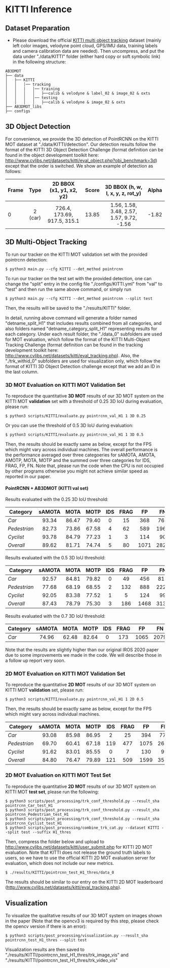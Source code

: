 # KITTI Inference

## Dataset Preparation

* Please download the official [KITTI multi object tracking](http://www.cvlibs.net/datasets/kitti/eval_tracking.php) dataset (mainly left color images, velodyne point cloud, GPS/IMU data, training labels and camera calibration data are needed). Then uncompress, and put the data under "./data/KITTI" folder (either hard copy or soft symbolic link) in the following structure:
```
AB3DMOT
├── data
│   ├── KITTI
│   │   │── tracking
│   │   |   │── training
│   │   │   │   ├──calib & velodyne & label_02 & image_02 & oxts
│   │   │   │── testing
│   │   │   │   ├──calib & velodyne & image_02 & oxts
├── AB3DMOT_libs
├── configs
```

## 3D Object Detection

For convenience, we provide the 3D detection of PointRCNN on the KITTI MOT dataset at "./data/KITTI/detection". Our detection results follow the format of the KITTI 3D Object Detection Challenge (format definition can be found in the object development toolkit here: http://www.cvlibs.net/datasets/kitti/eval_object.php?obj_benchmark=3d) except that the order is switched. We show an example of detection as follows:

Frame |   Type  |   2D BBOX (x1, y1, x2, y2)  | Score |    3D BBOX (h, w, l, x, y, z, rot_y)      | Alpha | 
------|:-------:|:---------------------------:|:-----:|:-----------------------------------------:|:-----:|
 0    | 2 (car) | 726.4, 173.69, 917.5, 315.1 | 13.85 | 1.56, 1.58, 3.48, 2.57, 1.57, 9.72, -1.56 | -1.82 | 
 
## 3D Multi-Object Tracking

To run our tracker on the KITTI MOT validation set with the provided pointrcnn detection:

```
$ python3 main.py --cfg KITTI --det_method pointrcnn
```
To run our tracker on the test set with the provided detection, one can change the "split" entry in the config file "./configs/KITTI.yml" from "val" to "test" and then run the same above command, or simply run
```
$ python3 main.py --cfg KITTI --det_method pointrcnn --split test
```
Then, the results will be saved to the "./results/KITTI" folder. 

In detail, running above command will generate a folder named "detname_split_H1" that includes results combined from all categories, and also folders named "detname_category_split_H1" representing results for each category. Under each result folder, the "./data_0" subfolders are used for MOT evaluation, which follow the format of the KITTI Multi-Object Tracking Challenge (format definition can be found in the tracking development toolkit here: http://www.cvlibs.net/datasets/kitti/eval_tracking.php). Also, the "./trk_withid_0" subfolders are used for visualization only, which follow the format of KITTI 3D Object Detection challenge except that we add an ID in the last column.

### 3D MOT Evaluation on KITTI MOT Validation Set

To reproduce the quantitative **3D MOT** results of our 3D MOT system on the KITTI MOT **validation** set with a threshold of 0.25 3D IoU during evaluation, please run:
```
$ python3 scripts/KITTI/evaluate.py pointrcnn_val_H1 1 3D 0.25
```
Or you can use the threshold of 0.5 3D IoU during evaluation:
```
$ python3 scripts/KITTI/evaluate.py pointrcnn_val_H1 1 3D 0.5
```

Then, the results should be exactly same as below, except for the FPS which might vary across individual machines. The overall performance is the performance averaged over three categoeries for sAMOTA, AMOTA, AMOTP, MOTA, MOTP and the summed over three categories for IDS, FRAG, FP, FN. Note that, please run the code when the CPU is not occupied by other programs otherwise you might not achieve similar speed as reported in our paper.

#### PointRCNN + AB3DMOT (KITTI val set)

Results evaluated with the 0.25 3D IoU threshold:

 Category       | sAMOTA |  MOTA  |  MOTP  | IDS | FRAG |  FP  |  FN  |  FPS 
--------------- |:------:|:------:|:------:|:---:|:----:|:----:|:----:|:----:|
 *Car*          | 93.34  | 86.47  |  79.40 |  0  | 15   | 368  | 766  | 108.7
 *Pedestrian*   | 82.73  | 73.86  |  67.58 |  4  | 62   | 589  | 1965 | 119.2
 *Cyclist*      | 93.78  | 84.79  |  77.23 |  1  | 3    | 114  | 90   | 980.7
 *Overall*      | 89.62  | 81.71  |  74.74 |  5  | 80   | 1071 | 2821 | -
 
Results evaluated with the 0.5 3D IoU threshold:

 Category       | sAMOTA |  MOTA  |  MOTP  | IDS | FRAG |  FP  |  FN  |  FPS 
--------------- |:------:|:------:|:------:|:---:|:----:|:----:|:----:|:-----:
 *Car*          | 92.57  | 84.81  | 79.82  |  0  | 49   | 456  | 817  | 108.7
 *Pedestrian*   | 77.68  | 68.19  | 68.55  |  2  | 132  | 888  | 2223 | 119.2
 *Cyclist*      | 92.05  | 83.38  | 77.52  |  1  | 5    | 124  | 99   | 980.7
 *Overall*      | 87.43  | 78.79  | 75.30  |  3  | 186  | 1468 | 3139 | -

Results evaluated with the 0.7 3D IoU threshold:

 Category       | sAMOTA |  MOTA  |  MOTP  | IDS | FRAG |  FP  |  FN  |  FPS 
--------------- |:------:|:------:|:------:|:---:|:----:|:----:|:----:|:-----:
 *Car*          | 74.96  | 62.48  |  82.64 |  0  | 173  | 1065 | 2079 | 108.7

Note that the results are slightly higher than our original IROS 2020 paper due to some improvements we made in the code. We will describe those in a follow up report very soon.

### 2D MOT Evaluation on KITTI MOT Validation Set

To reproduce the quantitative **2D MOT** results of our 3D MOT system on KITTI MOT **validation** set, please run:
```
$ python3 scripts/KITTI/evaluate.py pointrcnn_val_H1 1 2D 0.5
```

Then, the results should be exactly same as below, except for the FPS which might vary across individual machines. 

 Category       | sAMOTA |  MOTA  |  MOTP  | IDS | FRAG |  FP  |  FN  |  FPS 
--------------- |:------:|:------:|:------:|:---:|:----:|:----:|:----:|:-----:
 *Car*          | 93.08  | 85.98  | 86.95  |   2 | 25   | 394  | 779  | 108.7
 *Pedestrian*   | 69.70  | 60.41  | 67.18  | 119 | 477  | 1075 | 2681 | 119.2
 *Cyclist*      | 91.62  | 83.01  | 85.55  |   0 | 7    | 130  | 99   | 980.7
 *Overall*      | 84.80  | 76.47  | 79.89  | 121 | 509  | 1599 | 3559 | -
  
### 2D MOT Evaluation on KITTI MOT Test Set

To reproduce the quantitative **2D MOT** results of our 3D MOT system on KITTI MOT **test set**, please run the following: 
```
$ python3 scripts/post_processing/trk_conf_threshold.py --result_sha pointrcnn_Car_test_H1
$ python3 scripts/post_processing/trk_conf_threshold.py --result_sha pointrcnn_Pedestrian_test_H1
$ python3 scripts/post_processing/trk_conf_threshold.py --result_sha pointrcnn_Cyclist_test_H1
$ python3 scripts/post_processing/combine_trk_cat.py --dataset KITTI --split test --suffix H1_thres
```
Then, compress the folder below and upload to http://www.cvlibs.net/datasets/kitti/user_submit.php for KITTI 2D MOT evaluation. Note that KITTI does not release the ground truth labels to users, so we have to use the official KITTI 2D MOT evaluation server for evaluation, which does not include our new metrics.
```
$ ./results/KITTI/pointrcnn_test_H1_thres/data_0
```
The results should be similar to our entry on the KITTI 2D MOT leaderboard (http://www.cvlibs.net/datasets/kitti/eval_tracking.php). 

## Visualization

To visualize the qualitative results of our 3D MOT system on images shown in the paper (Note that the opencv3 is required by this step, please check the opencv version if there is an error):
  ```
  $ python3 scripts/post_processing/visualization.py --result_sha pointrcnn_test_H1_thres --split test
  ```
Visualization results are then saved to "./results/KITTI/pointrcnn_test_H1_thres/trk_image_vis" and "./results/KITTI/pointrcnn_test_H1_thres/trk_video_vis"